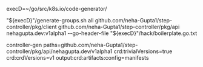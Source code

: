 execD=~/go/src/k8s.io/code-generator/

"${execD}"/generate-groups.sh all github.com/neha-Gupta1/step-controller/pkg/client github.com/neha-Gupta1/step-controller/pkg/api nehagupta.dev:v1alpha1 --go-header-file "${execD}"/hack/boilerplate.go.txt

controller-gen paths=github.com/neha-Gupta1/step-controller/pkg/api/nehagupta.dev/v1alpha1 crd:trivialVersions=true crd:crdVersions=v1 output:crd:artifacts:config=manifests